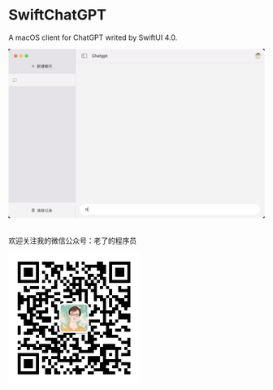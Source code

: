 # SwiftChatGPT
A macOS client for ChatGPT writed by SwiftUI 4.0.


![image](https://github.com/oldedcoder/SwiftChatGPT/blob/main/demo.gif)  

<br>
欢迎关注我的微信公众号：老了的程序员

![image](https://github.com/oldedcoder/SwiftChatGPT/blob/main/%E5%BE%AE%E4%BF%A1%E5%85%AC%E4%BC%97%E5%8F%B7.jpg)
